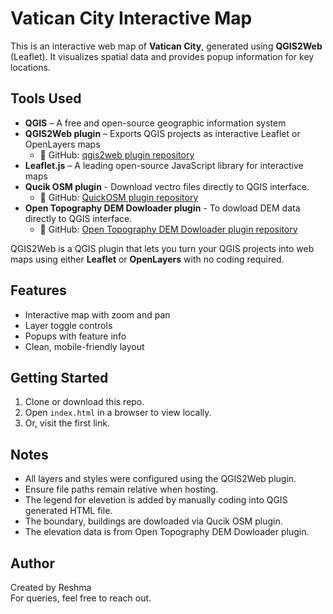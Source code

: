 # Vatican City Interactive Map

This is an interactive web map of **Vatican City**, generated using **QGIS2Web** (Leaflet). It visualizes spatial data and provides popup information for key locations.


##  Tools Used


- **QGIS** – A free and open-source geographic information system
- **QGIS2Web plugin** – Exports QGIS projects as interactive Leaflet or OpenLayers maps
  - 🔗 GitHub: [qgis2web plugin repository](https://github.com/tomchadwin/qgis2web)
- **Leaflet.js** – A leading open-source JavaScript library for interactive maps
- **Qucik OSM plugin** - Download vectro files directly to QGIS interface.
  - 🔗 GitHub: [QuickOSM plugin repository](https://github.com/3liz/QuickOSM)
- **Open Topography DEM Dowloader plugin** - To dowload DEM data directly to QGIS interface.
  - 🔗 GitHub: [Open Topography DEM Dowloader plugin repository](https://github.com/khalidalt/OpenTopography-QGIS-Plugin)

QGIS2Web is a QGIS plugin that lets you turn your QGIS projects into web maps using either **Leaflet** or **OpenLayers** with no coding required.


## Features

- Interactive map with zoom and pan
- Layer toggle controls
- Popups with feature info
- Clean, mobile-friendly layout

## Getting Started

1. Clone or download this repo.
2. Open `index.html` in a browser to view locally.
3. Or, visit the first link.

## Notes

- All layers and styles were configured using the QGIS2Web plugin.
- Ensure file paths remain relative when hosting.
- The legend for elevetion is added by manually coding into QGIS generated HTML file.
- The boundary, buildings are dowloaded via Qucik OSM plugin.
- The elevation data is from Open Topography DEM Dowloader plugin.

##  Author

Created by Reshma  
For queries, feel free to reach out.



